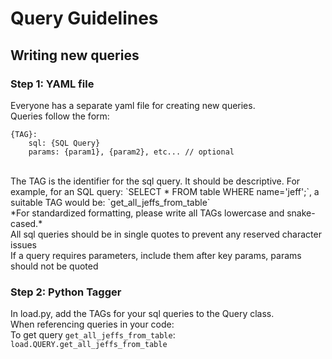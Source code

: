 # Query Guidelines

## Writing new queries
### Step 1: YAML file
Everyone has a separate yaml file for creating new queries. <br>
Queries follow the form:
<br>
```
{TAG}:
    sql: {SQL Query}
    params: {param1}, {param2}, etc... // optional
```
<br>
The TAG is the identifier for the sql query. It should be descriptive.
For example, for an SQL query: `SELECT * FROM table WHERE name='jeff';`,
a suitable TAG would be: `get_all_jeffs_from_table`
<br>
*For standardized formatting, please write all TAGs lowercase and snake-cased.*
<br>
All sql queries should be in single quotes to prevent any reserved character issues
<br>
If a query requires parameters, include them after key params, params should not be quoted

### Step 2: Python Tagger
In load.py, add the TAGs for your sql queries to the Query class. <br>
When referencing queries in your code:
<br>
To get query `get_all_jeffs_from_table`:
<br>
`load.QUERY.get_all_jeffs_from_table`
<br>

